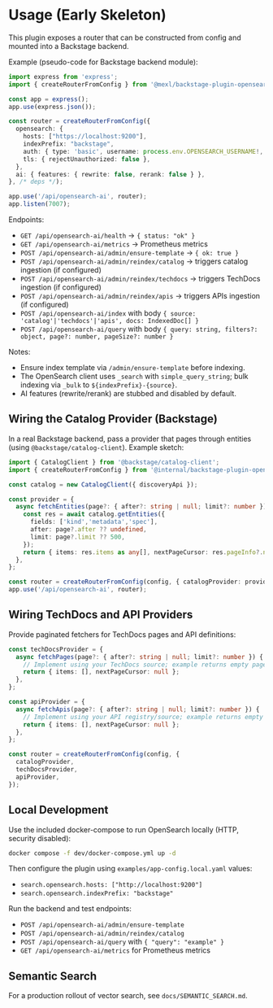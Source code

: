 # Usage (Early Skeleton)

This plugin exposes a router that can be constructed from config and mounted into a Backstage backend.

Example (pseudo-code for Backstage backend module):

```ts
import express from 'express';
import { createRouterFromConfig } from '@mexl/backstage-plugin-opensearch-ai-backend';

const app = express();
app.use(express.json());

const router = createRouterFromConfig({
  opensearch: {
    hosts: ["https://localhost:9200"],
    indexPrefix: "backstage",
    auth: { type: 'basic', username: process.env.OPENSEARCH_USERNAME!, password: process.env.OPENSEARCH_PASSWORD! },
    tls: { rejectUnauthorized: false },
  },
  ai: { features: { rewrite: false, rerank: false } },
}, /* deps */);

app.use('/api/opensearch-ai', router);
app.listen(7007);
```

Endpoints:
- `GET /api/opensearch-ai/health` → `{ status: "ok" }`
- `GET /api/opensearch-ai/metrics` → Prometheus metrics
- `POST /api/opensearch-ai/admin/ensure-template` → `{ ok: true }`
- `POST /api/opensearch-ai/admin/reindex/catalog` → triggers catalog ingestion (if configured)
- `POST /api/opensearch-ai/admin/reindex/techdocs` → triggers TechDocs ingestion (if configured)
- `POST /api/opensearch-ai/admin/reindex/apis` → triggers APIs ingestion (if configured)
- `POST /api/opensearch-ai/index` with body `{ source: 'catalog'|'techdocs'|'apis', docs: IndexedDoc[] }`
- `POST /api/opensearch-ai/query` with body `{ query: string, filters?: object, page?: number, pageSize?: number }`

Notes:
- Ensure index template via `/admin/ensure-template` before indexing.
- The OpenSearch client uses `_search` with `simple_query_string`; bulk indexing via `_bulk` to `${indexPrefix}-{source}`.
- AI features (rewrite/rerank) are stubbed and disabled by default.

## Wiring the Catalog Provider (Backstage)
In a real Backstage backend, pass a provider that pages through entities (using `@backstage/catalog-client`). Example sketch:

```ts
import { CatalogClient } from '@backstage/catalog-client';
import { createRouterFromConfig } from '@internal/backstage-plugin-opensearch-ai-backend';

const catalog = new CatalogClient({ discoveryApi });

const provider = {
  async fetchEntities(page?: { after?: string | null; limit?: number }) {
    const res = await catalog.getEntities({
      fields: ['kind','metadata','spec'],
      after: page?.after ?? undefined,
      limit: page?.limit ?? 500,
    });
    return { items: res.items as any[], nextPageCursor: res.pageInfo?.nextCursor ?? null };
  },
};

const router = createRouterFromConfig(config, { catalogProvider: provider });
app.use('/api/opensearch-ai', router);
```

## Wiring TechDocs and API Providers
Provide paginated fetchers for TechDocs pages and API definitions:

```ts
const techDocsProvider = {
  async fetchPages(page?: { after?: string | null; limit?: number }) {
    // Implement using your TechDocs source; example returns empty page
    return { items: [], nextPageCursor: null };
  },
};

const apiProvider = {
  async fetchApis(page?: { after?: string | null; limit?: number }) {
    // Implement using your API registry/source; example returns empty page
    return { items: [], nextPageCursor: null };
  },
};

const router = createRouterFromConfig(config, {
  catalogProvider,
  techDocsProvider,
  apiProvider,
});
```

## Local Development
Use the included docker-compose to run OpenSearch locally (HTTP, security disabled):

```sh
docker compose -f dev/docker-compose.yml up -d
```

Then configure the plugin using `examples/app-config.local.yaml` values:
- `search.opensearch.hosts: ["http://localhost:9200"]`
- `search.opensearch.indexPrefix: "backstage"`

Run the backend and test endpoints:
- `POST /api/opensearch-ai/admin/ensure-template`
- `POST /api/opensearch-ai/admin/reindex/catalog`
- `POST /api/opensearch-ai/query` with `{ "query": "example" }`
- `GET /api/opensearch-ai/metrics` for Prometheus metrics

## Semantic Search
For a production rollout of vector search, see `docs/SEMANTIC_SEARCH.md`.
